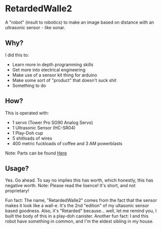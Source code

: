 # RetardedWalle2
A "robot" (insult to robotics) to make an image based on distance with an ultrasonic sensor - like sonar.

## Why?
I did this to:
* Learn more in depth programming skills
* Get more into electrical engineering
* Make use of a sensor kit thing for arduino
* Make some sort of "product" that doesn't suck shit
* Something to do

## How?
This is operated with:
* 1 servo (Tower Pro SG90 Analog Servo)
* 1 Ultrasonic Sensor (HC-SR04)
* 1 Play-Doh cup
* 5 shitloads of wires
* 400 metric fuckloads of coffee and 3 AM powerblasts

Note: Parts can be found [Here](https://www.amazon.com/Freenove-Processing-Oscilloscope-Voltmeter-Components/dp/B06X3V84PV)

## Usage?
Yes. Go ahead. To say no implies this has worth, which honestly, this has negative worth.
Note: Please read the lisence! It's short, and not proprietary!


Fun fact: The name, "RetardedWalle2" comes from the fact that the sensor makes it look like a wall-e. It's the 2nd "edition" of my ultasonic sensor based goodness. Also, it's "Retarded" because... well, let me remind you, I built the body of this in a play-doh canister. Another fun fact: I and this robot have something in common, and I'm the eldest sibling in my house.
